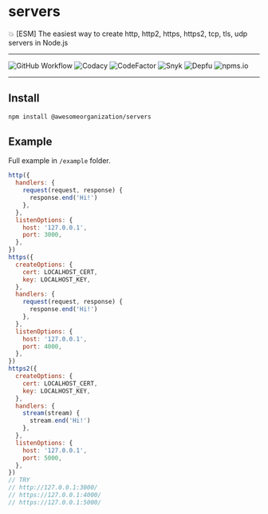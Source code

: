 # servers

:boom: [ESM] The easiest way to create http, http2, https, https2, tcp, tls, udp servers in Node.js

---

![GitHub Workflow](https://img.shields.io/github/workflow/status/awesomeorganization/servers/npm-publish?style=flat-square)
![Codacy](https://img.shields.io/codacy/grade/6f224801be0543b99e8ee12db87f9316?style=flat-square)
![CodeFactor](https://img.shields.io/codefactor/grade/github/awesomeorganization/servers?style=flat-square)
![Snyk](https://img.shields.io/snyk/vulnerabilities/npm/@awesomeorganization/servers?style=flat-square)
![Depfu](https://img.shields.io/depfu/awesomeorganization/servers?style=flat-square)
![npms.io](https://img.shields.io/npms-io/final-score/@awesomeorganization/servers?style=flat-square)

---

## Install

```sh
npm install @awesomeorganization/servers
```

## Example

Full example in `/example` folder.

```js
http({
  handlers: {
    request(request, response) {
      response.end('Hi!')
    },
  },
  listenOptions: {
    host: '127.0.0.1',
    port: 3000,
  },
})
https({
  createOptions: {
    cert: LOCALHOST_CERT,
    key: LOCALHOST_KEY,
  },
  handlers: {
    request(request, response) {
      response.end('Hi!')
    },
  },
  listenOptions: {
    host: '127.0.0.1',
    port: 4000,
  },
})
https2({
  createOptions: {
    cert: LOCALHOST_CERT,
    key: LOCALHOST_KEY,
  },
  handlers: {
    stream(stream) {
      stream.end('Hi!')
    },
  },
  listenOptions: {
    host: '127.0.0.1',
    port: 5000,
  },
})
// TRY
// http://127.0.0.1:3000/
// https://127.0.0.1:4000/
// https://127.0.0.1:5000/
```
